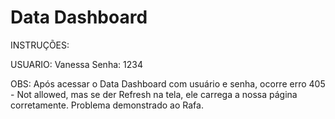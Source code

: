 # Data Dashboard

INSTRUÇÕES:

USUARIO: Vanessa
Senha: 1234

OBS: Após acessar o Data Dashboard com usuário e senha, ocorre erro 405 - Not allowed, mas se der Refresh na tela, ele carrega a nossa página corretamente. Problema demonstrado ao Rafa. 

